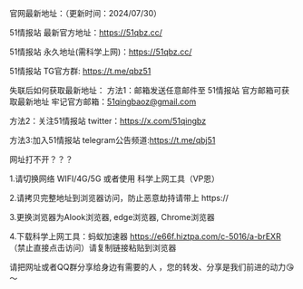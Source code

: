 官网最新地址：（更新时间：2024/07/30）

51情报站 最新官方地址：https://51qbz.cc/

51情报站 永久地址(需科学上网)：https://51qbz.cc/

51情报站 TG官方群: https://t.me/qbz51


失联后如何获取最新地址：
方法1：邮箱发送任意邮件至 51情报站 官方邮箱可获取最新地址 牢记官方邮箱：51qingbaoz@gmail.com

方法2：关注51情报站 twitter：https://x.com/51qingbz

方法3:加入51情报站 telegram公告频道:https://t.me/qbj51


网址打不开？？？

1.请切换网络 WIFI/4G/5G 或者使用 科学上网工具（VP恩）

2.请拷贝完整地址到浏览器访问，防止恶意劫持请带上 https://

3.更换浏览器为Alook浏览器, edge浏览器, Chrome浏览器

4.下载科学上网工具：蚂蚁加速器 https://e66f.hiztpa.com/c-5016/a-brEXR （禁止直接点击访问）请复制链接粘贴到浏览器

请把网址或者QQ群分享给身边有需要的人 ，您的转发、分享是我们前进的动力😘～


<!---
51qingbaozhan/51qingbaozhan is a ✨ special ✨ repository because its `README.md` (this file) appears on your GitHub profile.
You can click the Preview link to take a look at your changes.
--->
